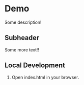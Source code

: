 # Demo

Some description!


## Subheader

Some more text!!

## Local Development

1. Open index.html in your browser. 